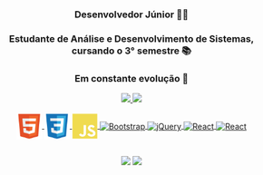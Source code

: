 <div align="center">
  <h3>Desenvolvedor Júnior 👨‍💻</h3>
  <h3>Estudante de Análise e Desenvolvimento de Sistemas, cursando o 3° semestre 📚</h3>
  <h3>Em constante evolução 🚀</h3>
</div>

<div align="center">
  <a href="https://github.com/JonasJrr">
  <img height="160em" src="https://github-readme-stats.vercel.app/api?username=JonasJrr&show_icons=true&theme=dracula&include_all_commits=true&count_private=true"/>
  <img height="160em" src="https://github-readme-stats.vercel.app/api/top-langs/?username=JonasJrr&layout=compact&langs_count=7&theme=dracula"/>
</div>

<div style="display: inline_block" align="center"><br>
  <img align="center" alt="HTML" height="45" width="45" src="https://raw.githubusercontent.com/devicons/devicon/master/icons/html5/html5-original.svg">
  <img align="center" alt="CSS" height="45" width="45" src="https://raw.githubusercontent.com/devicons/devicon/master/icons/css3/css3-original.svg">
  <img align="center" alt="JavaScript" height="45" width="45" src="https://raw.githubusercontent.com/devicons/devicon/master/icons/javascript/javascript-plain.svg">
  <img align="center" alt="Bootstrap" height="45" width="45" src="https://cdn.jsdelivr.net/gh/devicons/devicon/icons/bootstrap/bootstrap-original.svg" />
  <img align="center" alt="jQuery" height="45" width="45" src="https://cdn.jsdelivr.net/gh/devicons/devicon/icons/jquery/jquery-original.svg" />
  <img align="center" alt="React" height="45" width="45" src="https://cdn.jsdelivr.net/gh/devicons/devicon/icons/react/react-original.svg" />
  <img align="center" alt="React" height="45" width="45" src="https://cdn.jsdelivr.net/gh/devicons/devicon/icons/git/git-original.svg" />
</div>

##

<div align="center"> 
  <a href = "mailto:jonasjroliveira17@gmail.com"><img src="https://img.shields.io/badge/-Gmail-%23333?style=for-the-badge&logo=gmail&logoColor=white" target="_blank"></a>
  <a href="https://www.linkedin.com/in/jonas-júnior-789968216/" target="_blank"><img src="https://img.shields.io/badge/-LinkedIn-%230077B5?style=for-the-badge&logo=linkedin&logoColor=white" target="_blank"></a>
</div>
